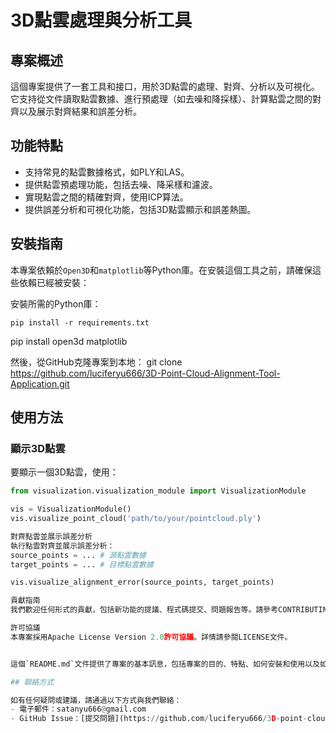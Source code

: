 # 3D點雲處理與分析工具

## 專案概述
這個專案提供了一套工具和接口，用於3D點雲的處理、對齊、分析以及可視化。它支持從文件讀取點雲數據、進行預處理（如去噪和降採樣）、計算點雲之間的對齊以及展示對齊結果和誤差分析。

## 功能特點
- 支持常見的點雲數據格式，如PLY和LAS。
- 提供點雲預處理功能，包括去噪、降采樣和濾波。
- 實現點雲之間的精確對齊，使用ICP算法。
- 提供誤差分析和可視化功能，包括3D點雲顯示和誤差熱圖。

## 安裝指南
本專案依賴於`Open3D`和`matplotlib`等Python庫。在安裝這個工具之前，請確保這些依賴已經被安裝：

安裝所需的Python庫：
   ```
   pip install -r requirements.txt
   ```

pip install open3d matplotlib

然後，從GitHub克隆專案到本地：
git clone https://github.com/luciferyu666/3D-Point-Cloud-Alignment-Tool-Application.git

## 使用方法

### 顯示3D點雲
要顯示一個3D點雲，使用：

```python
from visualization.visualization_module import VisualizationModule

vis = VisualizationModule()
vis.visualize_point_cloud('path/to/your/pointcloud.ply')

對齊點雲並展示誤差分析
執行點雲對齊並展示誤差分析：
source_points = ... # 源點雲數據
target_points = ... # 目標點雲數據

vis.visualize_alignment_error(source_points, target_points)

貢獻指南
我們歡迎任何形式的貢獻，包括新功能的提議、程式碼提交、問題報告等。請參考CONTRIBUTING.md了解更多細節。

許可協議
本專案採用Apache License Version 2.0許可協議。詳情請參閱LICENSE文件。


這個`README.md`文件提供了專案的基本訊息，包括專案的目的、特點、如何安裝和使用以及如何貢獻。這是專案文檔的一個重要部分，有助於新用戶快速瞭解和開始使用專案。

## 聯絡方式

如有任何疑問或建議，請通過以下方式與我們聯絡：
- 電子郵件：satanyu666@gmail.com
- GitHub Issue：[提交問題](https://github.com/luciferyu666/3D-point-cloud-alignment-tool/issues)
